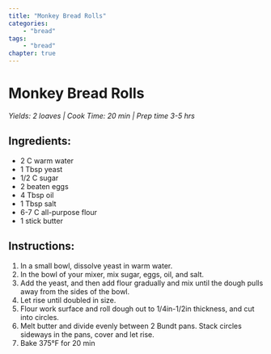 ```yaml
---
title: "Monkey Bread Rolls"
categories: 
    - "bread"
tags:
    - "bread"
chapter: true
---
```

# Monkey Bread Rolls 
*Yields: 2 loaves | Cook Time: 20 min | Prep time 3-5 hrs*

## Ingredients:

- 2 C warm water
- 1 Tbsp yeast
- 1/2 C sugar
- 2 beaten eggs
- 4 Tbsp oil
- 1 Tbsp salt
- 6-7 C all-purpose flour
- 1 stick butter

## Instructions:

1. In a small bowl, dissolve yeast in warm water.
2. In the bowl of your mixer, mix sugar, eggs, oil, and salt.
3. Add the yeast, and then add flour gradually and mix until the dough pulls away from the
sides of the bowl.
4. Let rise until doubled in size.
5. Flour work surface and roll dough out to 1/4in-1/2in thickness, and cut into circles.
6. Melt butter and divide evenly between 2 Bundt pans. Stack circles sideways in the
pans, cover and let rise.
7. Bake 375°F for 20 min
